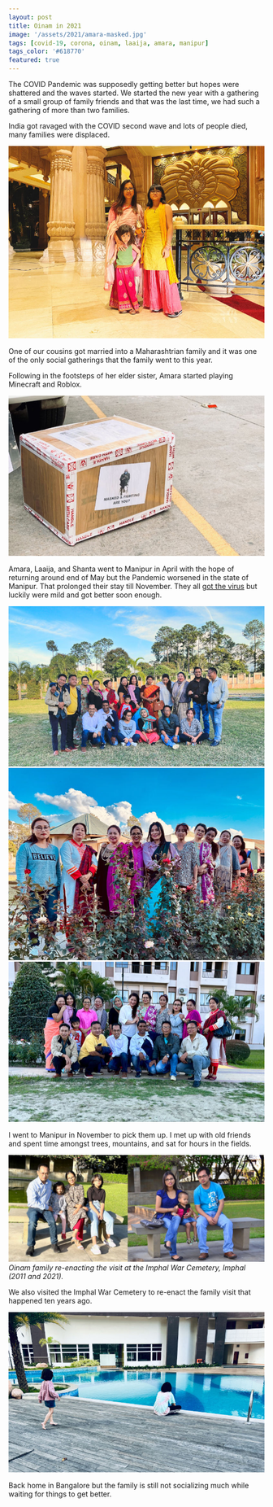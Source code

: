 ```yaml
---
layout: post
title: Oinam in 2021
image: '/assets/2021/amara-masked.jpg'
tags: [covid-19, corona, oinam, laaija, amara, manipur]
tags_color: '#618770'
featured: true
---
```


The COVID Pandemic was supposedly getting better but hopes were shattered and the waves started. We started the new year with a gathering of a small group of family friends and that was the last time, we had such a gathering of more than two families.

India got ravaged with the COVID second wave and lots of people died, many families were displaced.

![Amara, Laaija, and Shanta at the Leela Palace, Bangalore)](/assets/2021/amara-laaija-shanta-at-leela-blr.jpg)

One of our cousins got married into a Maharashtrian family and it was one of the only social gatherings that the family went to this year.

Following in the footsteps of her elder sister, Amara started playing Minecraft and Roblox.

![Travel Box)](/assets/2021/travel-masked-are-you.jpg)

Amara, Laaija, and Shanta went to Manipur in April with the hope of returning around end of May but the Pandemic worsened in the state of Manipur. That prolonged their stay till November. They all [got the virus](/2021/family-got-covid/) but luckily were mild and got better soon enough.

<div class="gallery-box">
  <div class="gallery">
    <img src="/assets/2021/ttus93-01-2021NOV11.jpg" loading="lazy">
    <img src="/assets/2021/ttus93-02-2021NOV11.jpg" loading="lazy">
    <img src="/assets/2021/ttus93-03-2021NOV11.jpg" loading="lazy">
  </div>
</div>

I went to Manipur in November to pick them up. I met up with old friends and spent time amongst trees, mountains, and sat for hours in the fields.

![Oinam family re-enacting the visit at the Imphal War Cemetery, Imphal (2011 and 2021).)](/assets/2021/oinam-war-cemetery-imphal-2011-2021.jpg)
*Oinam family re-enacting the visit at the Imphal War Cemetery, Imphal (2011 and 2021).*

We also visited the Imphal War Cemetery to re-enact the family visit that happened ten years ago.

![Amara and Laaija by the Pool)](/assets/2021/amara-laaija-poolside.jpg)

Back home in Bangalore but the family is still not socializing much while waiting for things to get better.